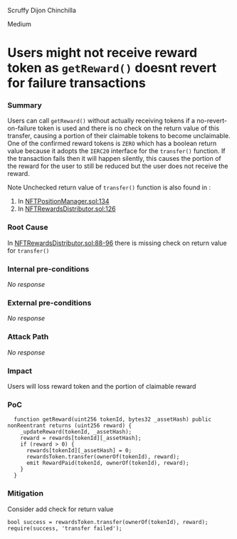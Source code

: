 Scruffy Dijon Chinchilla

Medium

# Users might not receive reward token as `getReward()` doesnt revert for failure transactions

### Summary

Users can call `getReward()` without actually receiving tokens if a no-revert-on-failure token is used and there is no check on the return value of this transfer, causing a portion of their claimable tokens to become unclaimable. One of the confirmed reward tokens is `ZERO` which has a boolean return value because it adopts the `IERC20` interface for the `transfer()` function. If the transaction fails then it will happen silently, this causes the portion of the reward for the user to still be reduced but the user does not receive the reward.

Note
Unchecked return value of `transfer()` function is also found in :

1. In [NFTPositionManager.sol:134](https://github.com/sherlock-audit/2024-06-new-scope/blob/main/zerolend-one/contracts/core/positions/NFTPositionManager.sol#L134)
2. In [NFTRewardsDistributor.sol:126](https://github.com/sherlock-audit/2024-06-new-scope/blob/main/zerolend-one/contracts/core/positions/NFTRewardsDistributor.sol#L126)

### Root Cause

In [NFTRewardsDistributor.sol:88-96](https://github.com/sherlock-audit/2024-06-new-scope/blob/main/zerolend-one/contracts/core/positions/NFTRewardsDistributor.sol#L88-L96) there is missing check on return value for `transfer()`

### Internal pre-conditions

_No response_

### External pre-conditions

_No response_

### Attack Path

_No response_

### Impact

Users will loss reward token and the portion of claimable reward

### PoC

```solidity
  function getReward(uint256 tokenId, bytes32 _assetHash) public nonReentrant returns (uint256 reward) {
    _updateReward(tokenId, _assetHash);
    reward = rewards[tokenId][_assetHash];
    if (reward > 0) {
      rewards[tokenId][_assetHash] = 0;
      rewardsToken.transfer(ownerOf(tokenId), reward);
      emit RewardPaid(tokenId, ownerOf(tokenId), reward);
    }
  }
```

### Mitigation

Consider add check for return value 

```solidity
bool success = rewardsToken.transfer(ownerOf(tokenId), reward);
require(success, 'transfer failed');
```